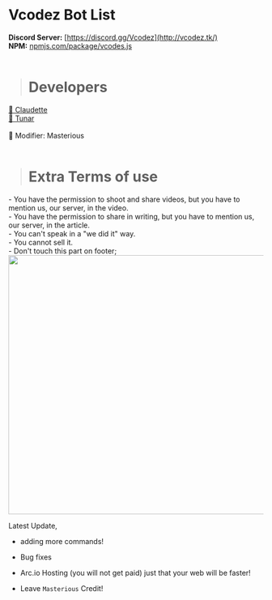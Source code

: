 

# Vcodez Bot List
**Discord Server:** [https://discord.gg/Vcodez](http://vcodez.tk/)<br>
**NPM:** [npmjs.com/package/vcodes.js](https://www.npmjs.com/package/vcodes.js)<br>
<br>
> # Developers
<a href="https://github.com/iClaudette">👤 Claudette</a><br>
<a href="https://github.com/tunarjs">👤 Tunar</a><br><br>
👤 Modifier: Masterious
<br><br>
> # Extra Terms of use
<a>- You have the permission to shoot and share videos, but you have to mention us, our server, in the video.</a><br>
<a>- You have the permission to share in writing, but you have to mention us, our server, in the article.</a><br>
<a>- You can't speak in a "we did it" way.</a><br>
<a>- You cannot sell it.</a><br>
<a>- Don't touch this part on footer;</a><br>
<img width="512" src="https://img.devsforum.net/tr/img/f1B3C3.png">


Latest Update, 
+ adding more commands!
+ Bug fixes
+ Arc.io Hosting (you will not get paid) just that your web will be faster!

+ Leave `Masterious` Credit!
